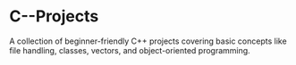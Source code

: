 # C--Projects
A collection of beginner-friendly C++ projects covering basic concepts like file handling, classes, vectors, and object-oriented programming.
